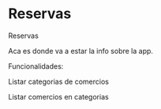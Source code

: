 Reservas
========

Reservas

Aca es donde va a estar la info sobre la app.

Funcionalidades:

Listar categorias de comercios

Listar comercios en categorias

